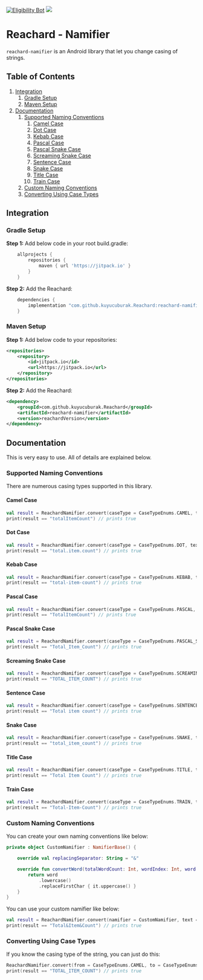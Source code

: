 [![Eligibility Bot](https://github.com/kuyucuburak/Reachard/actions/workflows/eligibility_bot.yml/badge.svg)](https://github.com/kuyucuburak/Reachard/actions/workflows/eligibility_bot.yml)
[![](https://jitpack.io/v/kuyucuburak/Reachard.svg)](https://jitpack.io/#kuyucuburak/Reachard)

# Reachard - Namifier

`reachard-namifier` is an Android library that let you change casing of strings.

## Table of Contents

1. [Integration](#integration)
    1. [Gradle Setup](#gradle-setup)
    2. [Maven Setup](#maven-setup)
2. [Documentation](#documentation)
    1. [Supported Naming Conventions](#supported-naming-conventions)
        1. [Camel Case](#camel-case)
        2. [Dot Case](#dot-case)
        3. [Kebab Case](#kebab-case)
        4. [Pascal Case](#pascal-case)
        5. [Pascal Snake Case](#pascal-snake-case)
        6. [Screaming Snake Case](#screaming-snake-case)
        7. [Sentence Case](#sentence-case)
        8. [Snake Case](#snake-case)
        9. [Title Case](#title-case)
        10. [Train Case](#train-case)
    2. [Custom Naming Conventions](#custom-naming-conventions)
    3. [Converting Using Case Types](#converting-using-case-types)

## Integration

### Gradle Setup

**Step 1:** Add below code in your root build.gradle:

```gradle
	allprojects {
		repositories {
			maven { url 'https://jitpack.io' }
		}
	}
```

**Step 2:** Add the Reachard:

```gradle
    dependencies {
	    implementation "com.github.kuyucuburak.Reachard:reachard-namifier:$reachardVersion"
	}
```

### Maven Setup

**Step 1:** Add below code to your repositories:

```xml
<repositories>
    <repository>
        <id>jitpack.io</id>
        <url>https://jitpack.io</url>
    </repository>
</repositories>
```

**Step 2:** Add the Reachard:

```xml
<dependency>
    <groupId>com.github.kuyucuburak.Reachard</groupId>
    <artifactId>reachard-namifier</artifactId>
    <version>reachardVersion</version>
</dependency>
```

## Documentation

This is very easy to use. All of details are explained below.

### Supported Naming Conventions

There are numerous casing types supported in this library.

#### Camel Case

```kotlin
val result = ReachardNamifier.convert(caseType = CaseTypeEnums.CAMEL, text = "TOTAL item count", separator = " ")
print(result == "totalItemCount") // prints true
```

#### Dot Case

```kotlin
val result = ReachardNamifier.convert(caseType = CaseTypeEnums.DOT, text = "TOTAL item count", separator = " ")
print(result == "total.item.count") // prints true
```

#### Kebab Case

```kotlin
val result = ReachardNamifier.convert(caseType = CaseTypeEnums.KEBAB, text = "TOTAL item count", separator = " ")
print(result == "total-item-count") // prints true
```

#### Pascal Case

```kotlin
val result = ReachardNamifier.convert(caseType = CaseTypeEnums.PASCAL, text = "TOTAL item count", separator = " ")
print(result == "TotalItemCount") // prints true
```

#### Pascal Snake Case

```kotlin
val result = ReachardNamifier.convert(caseType = CaseTypeEnums.PASCAL_SNAKE, text = "TOTAL item count", separator = " ")
print(result == "Total_Item_Count") // prints true
```

#### Screaming Snake Case

```kotlin
val result = ReachardNamifier.convert(caseType = CaseTypeEnums.SCREAMING_SNAKE, text = "TOTAL item count", separator = " ")
print(result == "TOTAL_ITEM_COUNT") // prints true
```

#### Sentence Case

```kotlin
val result = ReachardNamifier.convert(caseType = CaseTypeEnums.SENTENCE, text = "TOTAL item count", separator = " ")
print(result == "Total item count") // prints true
```

#### Snake Case

```kotlin
val result = ReachardNamifier.convert(caseType = CaseTypeEnums.SNAKE, text = "TOTAL item count", separator = " ")
print(result == "total_item_count") // prints true
```

#### Title Case

```kotlin
val result = ReachardNamifier.convert(caseType = CaseTypeEnums.TITLE, text = "TOTAL item count", separator = " ")
print(result == "Total Item Count") // prints true
```

#### Train Case

```kotlin
val result = ReachardNamifier.convert(caseType = CaseTypeEnums.TRAIN, text = "TOTAL item count", separator = " ")
print(result == "Total-Item-Count") // prints true
```

### Custom Naming Conventions

You can create your own naming conventions like below:

```kotlin
private object CustomNamifier : NamifierBase() {

    override val replacingSeparator: String = "&"

    override fun convertWord(totalWordCount: Int, wordIndex: Int, word: String): String {
        return word
            .lowercase()
            .replaceFirstChar { it.uppercase() }
    }
}
```

You can use your custom namifier like below:

```kotlin
val result = ReachardNamifier.convert(namifier = CustomNamifier, text = "TOTAL item count", separator = " ")
print(result == "Total&Item&Count") // prints true
```

### Converting Using Case Types

If you know the casing type of the string, you can just do this:

```kotlin
ReachardNamifier.convert(from = CaseTypeEnums.CAMEL, to = CaseTypeEnums.SCREAMING_SNAKE, text = "totalItemCount")
print(result == "TOTAL_ITEM_COUNT") // prints true
```
